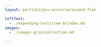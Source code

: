 ```yaml
---
layout: partials/pos-universe/second-flex

leftText:
  - ./expending-text/item-9/index.md
images:
  - ./images-grid/collection.md

---
```

